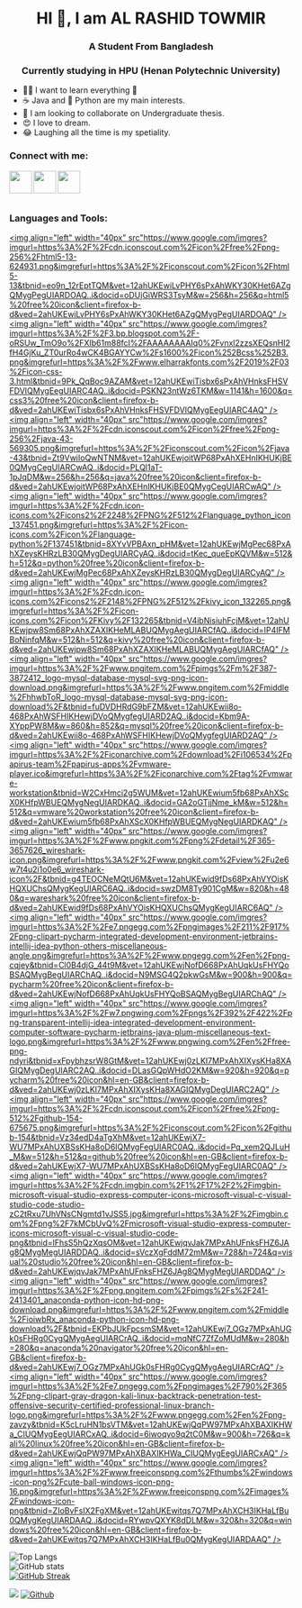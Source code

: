 # <h1 align="center">HI 👋, I am AL RASHID TOWMIR</h1>

### <h3 align="center">A Student From Bangladesh</h3>

### <h3 align="center">Currently studying in HPU (Henan Polytechnic University)</h3>

- 🏃‍♂️ I want to learn everything 🤣
- ☕ Java and 🐍 Python are my main interests.
- 🙏 I am looking to collaborate on Undergraduate thesis.
- 😍 I love to dream.
- 😂 Laughing all the time is my spetiality.

### Connect with me:

[<img align="left" width="40px" src="https://cdn.jsdelivr.net/npm/simple-icons@5.1.0/icons/facebook.svg" />][facebook]
[<img align="left" width="40px" src="https://cdn.jsdelivr.net/npm/simple-icons@v3/icons/linkedin.svg" />][linkedin]
[<img align="left" width="40px" src="https://cdn.jsdelivr.net/npm/simple-icons@5.1.0/icons/instagram.svg" />][instagram]


</br>
</br>
</br>

### Languages and Tools:

[<img align="left" width="40px" src"https://www.google.com/imgres?imgurl=https%3A%2F%2Fcdn.iconscout.com%2Ficon%2Ffree%2Fpng-256%2Fhtml5-13-624931.png&imgrefurl=https%3A%2F%2Ficonscout.com%2Ficon%2Fhtml5-13&tbnid=eo9n_12rEptTQM&vet=12ahUKEwiLvPHY6sPxAhWKY30KHet6AZgQMygPegUIARDOAQ..i&docid=oDUjGiWRS3TsyM&w=256&h=256&q=html5%20free%20icon&client=firefox-b-d&ved=2ahUKEwiLvPHY6sPxAhWKY30KHet6AZgQMygPegUIARDOAQ" />][html]
[<img align="left" width="40px" src"https://www.google.com/imgres?imgurl=https%3A%2F%2F3.bp.blogspot.com%2F-oRSUw_TmO9o%2FXIb61m88fcI%2FAAAAAAAAIq0%2Fvnxl2zzsXEQsnHI2fH4GjKu_ZT0urRo4wCK4BGAYYCw%2Fs1600%2Ficon%252Bcss%252B3.png&imgrefurl=https%3A%2F%2Fwww.elharrakfonts.com%2F2019%2F03%2Ficon-css-3.html&tbnid=9Pk_QqBoc9AZAM&vet=12ahUKEwiTisbx6sPxAhVHnksFHSVFDVIQMygEegUIARC4AQ..i&docid=PSKN23ntWz6TKM&w=1141&h=1600&q=css3%20free%20icon&client=firefox-b-d&ved=2ahUKEwiTisbx6sPxAhVHnksFHSVFDVIQMygEegUIARC4AQ" />][css]
[<img align="left" width="40px" src"https://www.google.com/imgres?imgurl=https%3A%2F%2Fcdn.iconscout.com%2Ficon%2Ffree%2Fpng-256%2Fjava-43-569305.png&imgrefurl=https%3A%2F%2Ficonscout.com%2Ficon%2Fjava-43&tbnid=Zt9VwiIoQwNTNM&vet=12ahUKEwjoitWP68PxAhXEHnIKHUKjBE0QMygCegUIARCwAQ..i&docid=PLQl1aT-1pJqDM&w=256&h=256&q=java%20free%20icon&client=firefox-b-d&ved=2ahUKEwjoitWP68PxAhXEHnIKHUKjBE0QMygCegUIARCwAQ" />][java]
[<img align="left" width="40px" src"https://www.google.com/imgres?imgurl=https%3A%2F%2Fcdn.icon-icons.com%2Ficons2%2F2248%2FPNG%2F512%2Flanguage_python_icon_137451.png&imgrefurl=https%3A%2F%2Ficon-icons.com%2Ficon%2Flanguage-python%2F137451&tbnid=8XYvVPBAxn_pHM&vet=12ahUKEwjMgPec68PxAhXZeysKHRzLB30QMygDegUIARCyAQ..i&docid=tKec_queEpKQVM&w=512&h=512&q=python%20free%20icon&client=firefox-b-d&ved=2ahUKEwjMgPec68PxAhXZeysKHRzLB30QMygDegUIARCyAQ" />][python]
[<img align="left" width="40px" src"https://www.google.com/imgres?imgurl=https%3A%2F%2Fcdn.icon-icons.com%2Ficons2%2F2148%2FPNG%2F512%2Fkivy_icon_132265.png&imgrefurl=https%3A%2F%2Ficon-icons.com%2Ficon%2FKivy%2F132265&tbnid=V4ibNisiuhFcjM&vet=12ahUKEwjpw8Sm68PxAhXZAXIKHeMLABUQMygAegUIARCfAQ..i&docid=IP4IFMBoNinfqM&w=512&h=512&q=kivy%20free%20icon&client=firefox-b-d&ved=2ahUKEwjpw8Sm68PxAhXZAXIKHeMLABUQMygAegUIARCfAQ" />][kivy]
[<img align="left" width="40px" src"https://www.google.com/imgres?imgurl=https%3A%2F%2Fwww.pngitem.com%2Fpimgs%2Fm%2F387-3872412_logo-mysql-database-mysql-svg-png-icon-download.png&imgrefurl=https%3A%2F%2Fwww.pngitem.com%2Fmiddle%2FhhwbToR_logo-mysql-database-mysql-svg-png-icon-download%2F&tbnid=fuDVDHRdG9bFZM&vet=12ahUKEwii8o-468PxAhWSFHIKHewjDVoQMygfegUIARD2AQ..i&docid=Kbm9A-XYppPW8M&w=860&h=852&q=mysql%20free%20icon&client=firefox-b-d&ved=2ahUKEwii8o-468PxAhWSFHIKHewjDVoQMygfegUIARD2AQ" />][mysql]
[<img align="left" width="40px" src"https://www.google.com/imgres?imgurl=https%3A%2F%2Ficonarchive.com%2Fdownload%2Fi106534%2Fpapirus-team%2Fpapirus-apps%2Fvmware-player.ico&imgrefurl=https%3A%2F%2Ficonarchive.com%2Ftag%2Fvmware-workstation&tbnid=W2CxHmci2g5WUM&vet=12ahUKEwium5fb68PxAhXScX0KHfpWBUEQMygNegUIARDKAQ..i&docid=GA2oGTjjNme_kM&w=512&h=512&q=vmware%20workstation%20free%20icon&client=firefox-b-d&ved=2ahUKEwium5fb68PxAhXScX0KHfpWBUEQMygNegUIARDKAQ" />][vmware]
[<img align="left" width="40px" src"https://www.google.com/imgres?imgurl=https%3A%2F%2Fwww.pngkit.com%2Fpng%2Fdetail%2F365-3657626_wireshark-icon.png&imgrefurl=https%3A%2F%2Fwww.pngkit.com%2Fview%2Fu2e6w7t4u2i1o0e6_wireshark-icon%2F&tbnid=g4TEOCNeMQtU6M&vet=12ahUKEwid9fDs68PxAhVYOisKHQXUChsQMygKegUIARC6AQ..i&docid=swzDM8Ty901CgM&w=820&h=480&q=wareshark%20free%20icon&client=firefox-b-d&ved=2ahUKEwid9fDs68PxAhVYOisKHQXUChsQMygKegUIARC6AQ" />][wireshark]
[<img align="left" width="40px" src"https://www.google.com/imgres?imgurl=https%3A%2F%2Fe7.pngegg.com%2Fpngimages%2F211%2F917%2Fpng-clipart-pycharm-integrated-development-environment-jetbrains-intellij-idea-python-others-miscellaneous-angle.png&imgrefurl=https%3A%2F%2Fwww.pngegg.com%2Fen%2Fpng-cqjey&tbnid=Cl0B4djG_44t9M&vet=12ahUKEwjNofD668PxAhUqkUsFHYQoBSAQMygBegUIARChAQ..i&docid=N9MSG4Q2pkwGsM&w=900&h=900&q=pycharm%20free%20icon&client=firefox-b-d&ved=2ahUKEwjNofD668PxAhUqkUsFHYQoBSAQMygBegUIARChAQ" />][pycharm]
[<img align="left" width="40px" src"https://www.google.com/imgres?imgurl=https%3A%2F%2Fw7.pngwing.com%2Fpngs%2F392%2F422%2Fpng-transparent-intellij-idea-integrated-development-environment-computer-software-pycharm-jetbrains-java-plum-miscellaneous-text-logo.png&imgrefurl=https%3A%2F%2Fwww.pngwing.com%2Fen%2Ffree-png-ndyri&tbnid=xFpybhzsrW8GtM&vet=12ahUKEwj0zLKI7MPxAhXIXysKHa8XAGIQMygDegUIARC2AQ..i&docid=DLasGQpWHdO2KM&w=920&h=920&q=pycharm%20free%20icon&hl=en-GB&client=firefox-b-d&ved=2ahUKEwj0zLKI7MPxAhXIXysKHa8XAGIQMygDegUIARC2AQ" />][intid]
[<img align="left" width="40px" src"https://www.google.com/imgres?imgurl=https%3A%2F%2Fcdn.iconscout.com%2Ficon%2Ffree%2Fpng-512%2Fgithub-154-675675.png&imgrefurl=https%3A%2F%2Ficonscout.com%2Ficon%2Fgithub-154&tbnid=Vz34edD4aTgXhM&vet=12ahUKEwjX7-WU7MPxAhUXBSsKHa8oD6IQMygFegUIARC0AQ..i&docid=Pq_xem2QJLuH_M&w=512&h=512&q=github%20free%20icon&hl=en-GB&client=firefox-b-d&ved=2ahUKEwjX7-WU7MPxAhUXBSsKHa8oD6IQMygFegUIARC0AQ" />][github]
[<img align="left" width="40px" src"https://www.google.com/imgres?imgurl=https%3A%2F%2Fcdn.imgbin.com%2F1%2F17%2F2%2Fimgbin-microsoft-visual-studio-express-computer-icons-microsoft-visual-c-visual-studio-code-studio-zC2tRxu7UhVNsCNgmtd1vJSS5.jpg&imgrefurl=https%3A%2F%2Fimgbin.com%2Fpng%2F7kMCbUvQ%2Fmicrosoft-visual-studio-express-computer-icons-microsoft-visual-c-visual-studio-code-png&tbnid=lFhsS5hQzXqsOM&vet=12ahUKEwjqvJak7MPxAhUFnksFHZ6JAg8QMygMegUIARDDAQ..i&docid=sVczXgFddM72mM&w=728&h=724&q=visual%20studio%20free%20icon&hl=en-GB&client=firefox-b-d&ved=2ahUKEwjqvJak7MPxAhUFnksFHZ6JAg8QMygMegUIARDDAQ" />][vsstudio]
[<img align="left" width="40px" src"https://www.google.com/imgres?imgurl=https%3A%2F%2Fpng.pngitem.com%2Fpimgs%2Fs%2F241-2413401_anaconda-python-icon-hd-png-download.png&imgrefurl=https%3A%2F%2Fwww.pngitem.com%2Fmiddle%2FioiwbRx_anaconda-python-icon-hd-png-download%2F&tbnid=EKPbJUkFpcsmSM&vet=12ahUKEwj7_OGz7MPxAhUGk0sFHRg0CygQMygAegUIARCrAQ..i&docid=mqNfC7ZfZoMUdM&w=280&h=280&q=anaconda%20navigator%20free%20icon&hl=en-GB&client=firefox-b-d&ved=2ahUKEwj7_OGz7MPxAhUGk0sFHRg0CygQMygAegUIARCrAQ" />][anaconda]
[<img align="left" width="40px" src"https://www.google.com/imgres?imgurl=https%3A%2F%2Fe7.pngegg.com%2Fpngimages%2F790%2F365%2Fpng-clipart-gray-dragon-kali-linux-backtrack-penetration-test-offensive-security-certified-professional-linux-branch-logo.png&imgrefurl=https%3A%2F%2Fwww.pngegg.com%2Fen%2Fpng-zavzy&tbnid=K5cLruHN1bsVTM&vet=12ahUKEwjQqPW97MPxAhXBAXIKHWa_CIUQMygEegUIARCxAQ..i&docid=6iwoqyo9q2tC0M&w=900&h=726&q=kali%20linux%20free%20icon&hl=en-GB&client=firefox-b-d&ved=2ahUKEwjQqPW97MPxAhXBAXIKHWa_CIUQMygEegUIARCxAQ" />][kali]
[<img align="left" width="40px" src"https://www.google.com/imgres?imgurl=https%3A%2F%2Fwww.freeiconspng.com%2Fthumbs%2Fwindows-icon-png%2Fcute-ball-windows-icon-png-16.png&imgrefurl=https%3A%2F%2Fwww.freeiconspng.com%2Fimages%2Fwindows-icon-png&tbnid=ZIoBvFsIX2FgXM&vet=12ahUKEwitqs7Q7MPxAhXCH3IKHaLfBu0QMygKegUIARDAAQ..i&docid=RYwpvQXYK8dDLM&w=320&h=320&q=windows%20free%20icon&hl=en-GB&client=firefox-b-d&ved=2ahUKEwitqs7Q7MPxAhXCH3IKHaLfBu0QMygKegUIARDAAQ" />][windows]

![Top Langs](https://github-readme-stats.vercel.app/api/top-langs/?username=TowmirAlRashid&theme=blue-green)
</br>
![GitHub stats](https://github-readme-stats.vercel.app/api?username=TowmirAlRashid&show_icons=true&theme=blue-green)
</br>
[![GitHub Streak](https://github-readme-streak-stats.herokuapp.com/?user=TowmirAlRashid&theme=dark)](https://git.io/streak-stats)

![](https://visitor-badge.laobi.icu/badge?page_id=TowmirAlRashid.TowmirAlRashid)
[![Github](https://img.shields.io/github/followers/TowmirAlRashid?label=Follow&style=social)](https://github.com/TowmirAlRashid)



[facebook]: https://m.facebook.com/al.towmir?ref=bookmarks
[linkedin]: https://www.linkedin.com/in/alrashid-towmir-6293631b3
[instagram]: https://www.instagram.com/invites/contact/?i=1pvei31gso4mt&utm_content=m0pxx4m

[html]: https://html.com/
[css]: https://www.w3.org/Style/CSS/Overview.en.html
[java]: https://www.java.com/en/
[python]: https://www.python.org/
[kivy]: https://kivy.org/
[mysql]: https://www.mysql.com/
[vmware]: https://www.vmware.com/products/workstation-pro.html
[wireshark]: https://www.wireshark.org/
[pycharm]: https://www.jetbrains.com/pycharm/
[intid]: https://www.jetbrains.com/idea/
[github]: https://github.com/
[vsstudio]: https://visualstudio.microsoft.com/
[anaconda]: https://www.anaconda.com/
[kali]: https://www.kali.org/
[windows]: https://www.microsoft.com/en-us/
